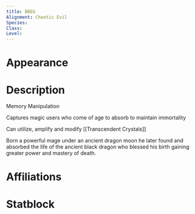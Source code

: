 ```yaml
---
title: BBEG
Alignment: Chaotic Evil
Species: 
Class: 
Level:
---
```

# Appearance

# Description

Memory Manipulation 

Captures magic users who come of age to absorb to maintain immortality

Can utilize, amplify and modify [[Transcendent Crystals]] 

Born a powerful mage under an ancient dragon moon he later found and absorbed the life of the ancient black dragon who blessed his birth gaining greater power and mastery of death. 
# Affiliations

# Statblock


